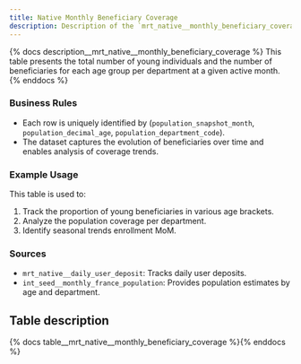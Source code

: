 ```yaml
---
title: Native Monthly Beneficiary Coverage
description: Description of the `mrt_native__monthly_beneficiary_coverage` table.
---
```


{% docs description__mrt_native__monthly_beneficiary_coverage %}
This table presents the total number of young individuals and the number of beneficiaries for each age group per department at a given active month.
{% enddocs %}

### **Business Rules**
- Each row is uniquely identified by (`population_snapshot_month`, `population_decimal_age`, `population_department_code`).
- The dataset captures the evolution of beneficiaries over time and enables analysis of coverage trends.

### **Example Usage**
This table is used to:
1. Track the proportion of young beneficiaries in various age brackets.
2. Analyze the population coverage per department.
3. Identify seasonal trends enrollment MoM.

### **Sources**
- `mrt_native__daily_user_deposit`: Tracks daily user deposits.
- `int_seed__monthly_france_population`: Provides population estimates by age and department.


## Table description

{% docs table__mrt_native__monthly_beneficiary_coverage %}{% enddocs %}

